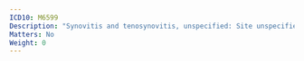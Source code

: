 ```yaml
---
ICD10: M6599
Description: "Synovitis and tenosynovitis, unspecified: Site unspecified"
Matters: No
Weight: 0
---
```

